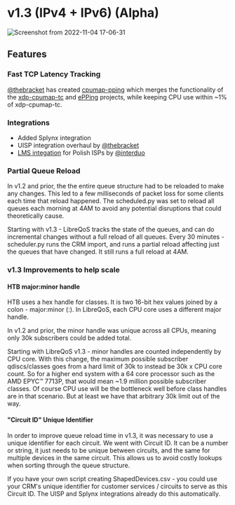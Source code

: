 # v1.3 (IPv4 + IPv6) (Alpha)

![Screenshot from 2022-11-04 17-06-31](https://user-images.githubusercontent.com/22501920/200087282-dae1f329-08c1-4b63-90b2-de53cecf9429.png)

## Features

### Fast TCP Latency Tracking

[@thebracket](https://github.com/thebracket/) has created [cpumap-pping](https://github.com/thebracket/cpumap-pping) which merges the functionality of the [xdp-cpumap-tc](https://github.com/xdp-project/xdp-cpumap-tc) and [ePPing](https://github.com/xdp-project/bpf-examples/tree/master/pping) projects, while keeping CPU use within ~1% of xdp-cpumap-tc.

### Integrations

- Added Splynx integration
- UISP integration overhaul by [@thebracket](https://github.com/thebracket/)
- [LMS integation](https://github.com/interduo/LMSLibreQoS) for Polish ISPs by [@interduo](https://github.com/interduo)


### Partial Queue Reload

In v1.2 and prior, the the entire queue structure had to be reloaded to make any changes. This led to a few milliseconds of packet loss for some clients each time that reload happened. The scheduled.py was set to reload all queues each morning at 4AM to avoid any potential disruptions that could theoretically cause.

Starting with v1.3 - LibreQoS tracks the state of the queues, and can do incremental changes without a full reload of all queues. Every 30 minutes - scheduler.py runs the CRM import, and runs a partial reload affecting just the queues that have changed. It still runs a full reload at 4AM.

### v1.3 Improvements to help scale

#### HTB major:minor handle

HTB uses a hex handle for classes. It is two 16-bit hex values joined by a colon - major:minor (<u16>:<u16>). In LibreQoS, each CPU core uses a different major handle.

In v1.2 and prior, the minor handle was unique across all CPUs, meaning only 30k subscribers could be added total.

Starting with LibreQoS v1.3 - minor handles are counted independently by CPU core. With this change, the maximum possible subscriber qdiscs/classes goes from a hard limit of 30k to instead be 30k x CPU core count. So for a higher end system with a 64 core processor such as the AMD EPYC™ 7713P, that would mean ~1.9 million possible subscriber classes. Of course CPU use will be the bottleneck well before class handles are in that scenario. But at least we have that arbitrary 30k limit out of the way.

#### "Circuit ID" Unique Identifier

In order to improve queue reload time in v1.3, it was necessary to use a unique identifier for each circuit. We went with Circuit ID. It can be a number or string, it just needs to be unique between circuits, and the same for multiple devices in the same circuit. This allows us to avoid costly lookups when sorting through the queue structure.

If you have your own script creating ShapedDevices.csv - you could use your CRM's unique identifier for customer services / circuits to serve as this Circuit ID. The UISP and Splynx integrations already do this automatically.
